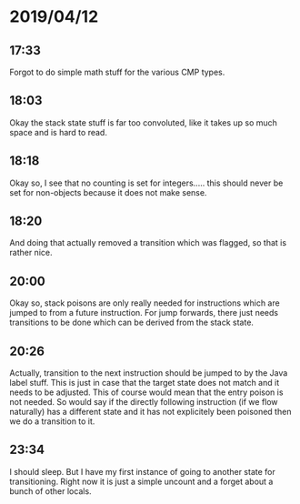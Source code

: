 # 2019/04/12

## 17:33

Forgot to do simple math stuff for the various CMP types.

## 18:03

Okay the stack state stuff is far too convoluted, like it takes up so much
space and is hard to read.

## 18:18

Okay so, I see that no counting is set for integers..... this should never be
set for non-objects because it does not make sense.

## 18:20

And doing that actually removed a transition which was flagged, so that is
rather nice.

## 20:00

Okay so, stack poisons are only really needed for instructions which are
jumped to from a future instruction. For jump forwards, there just needs
transitions to be done which can be derived from the stack state.

## 20:26

Actually, transition to the next instruction should be jumped to by the
Java label stuff. This is just in case that the target state does not
match and it needs to be adjusted. This of course would mean that the
entry poison is not needed. So would say if the directly following
instruction (if we flow naturally) has a different state and it has not
explicitely been poisoned then we do a transition to it.

## 23:34

I should sleep. But I have my first instance of going to another state
for transitioning. Right now it is just a simple uncount and a forget
about a bunch of other locals.
